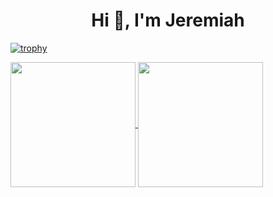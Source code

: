 <h1 align="center">Hi 👋, I'm Jeremiah</h1>




[![trophy](https://github-profile-trophy-sigma-three.vercel.app/?username=pbandjib&theme=radical&row=1&column=7)](https://github.com/pbandjib/github-profile-trophy)



<a href="https://github.com/pbandjib/github-readme-stats">
  <img height=200 align="center" src="https://github-readme-stats-lcj4.vercel.app/api?username=pbandjib&show_icons=true&theme=radical" />
</a>
<a href="https://github.com/pbandjib/github-readme-stats">
  <img height=200 align="center" src="https://github-readme-stats-lcj4.vercel.app/api/top-langs/?username=pbandjib&layout=donut&theme=radical" />
</a>
